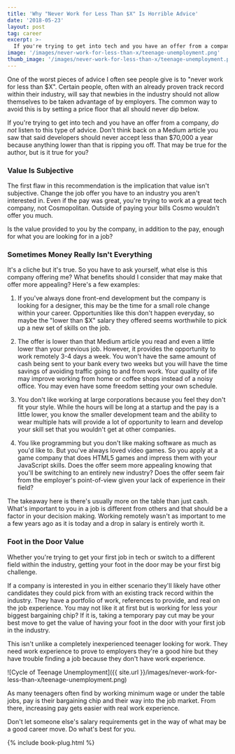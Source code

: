 ```yaml
---
title: 'Why "Never Work for Less Than $X" Is Horrible Advice'
date: '2018-05-23'
layout: post
tag: career
excerpt: >-
  If you're trying to get into tech and you have an offer from a company, <em>do not</em> listen to this type of advice. Don't think back on a Medium article you saw that said developers should never accept less than $70,000 a year because anything lower than that is ripping you off. That may be true for the author, but is it true for you?
image: '/images/never-work-for-less-than-x/teenage-unemployment.png'
thumb_image: '/images/never-work-for-less-than-x/teenage-unemployment.png'
---
```


One of the worst pieces of advice I often see people give is to "never work for less than $X". Certain people, often with an already proven track record within their industry, will say that newbies in the industry should not allow themselves to be taken advantage of by employers. The common way to avoid this is by setting a price floor that all should never dip below.

If you're trying to get into tech and you have an offer from a company, *do not* listen to this type of advice. Don't think back on a Medium article you saw that said developers should never accept less than $70,000 a year because anything lower than that is ripping you off. That may be true for the author, but is it true for you?

### Value Is Subjective

The first flaw in this recommendation is the implication that value isn't subjective. Change the job offer you have to an industry you aren't interested in. Even if the pay was great, you're trying to work at a great tech company, not Cosmopolitan. Outside of paying your bills Cosmo wouldn't offer you much.

Is the value provided to you by the company, in addition to the pay, enough for what you are looking for in a job?

### Sometimes Money Really Isn't Everything

It's a cliche but it's true. So you have to ask yourself, what else is this company offering me? What benefits should I consider that may make that offer more appealing? Here's a few examples:

1. If you've always done front-end development but the company is looking for a designer, this may be the time for a small role change within your career. Opportunities like this don't happen everyday, so maybe the "lower than $X" salary they offered seems worthwhile to pick up a new set of skills on the job.

2. The offer is lower than that Medium article you read and even a little lower than your previous job. However, it provides the opportunity to work remotely 3-4 days a week. You won't have the same amount of cash being sent to your bank every two weeks but you will have the time savings of avoiding traffic going to and from work. Your quality of life may improve working from home or coffee shops instead of a noisy office. You may even have some freedom setting your own schedule.

3. You don't like working at large corporations because you feel they don't fit your style. While the hours will be long at a startup and the pay is a little lower, you know the smaller development team and the ability to wear multiple hats will provide a lot of opportunity to learn and develop your skill set that you wouldn't get at other companies.

4. You like programming but you don't like making software as much as you'd like to. But you've always loved video games. So you apply at a game company that does HTML5 games and impress them with your JavaScript skills. Does the offer seem more appealing knowing that you'll be switching to an entirely new industry? Does the offer seem fair from the employer's point-of-view given your lack of experience in their field?

The takeaway here is there's usually more on the table than just cash. What's important to you in a job is different from others and that should be a factor in your decision making. Working remotely wasn't as important to me a few years ago as it is today and a drop in salary is entirely worth it.

### Foot in the Door Value

Whether you're trying to get your first job in tech or switch to a different field within the industry, getting your foot in the door may be your first big challenge.

If a company is interested in you in either scenario they'll likely have other candidates they could pick from with an existing track record within the industry. They have a portfolio of work, references to provide, and real on the job experience. You may not like it at first but is working for less your biggest bargaining chip? If it is, taking a temporary pay cut may be your best move to get the value of having your foot in the door with your first job in the industry.

This isn't unlike a completely inexperienced teenager looking for work. They need work experience to prove to employers they're a good hire but they have trouble finding a job because they don't have work experience.

![Cycle of Teenage Unemployment]({{ site.url }}/images/never-work-for-less-than-x/teenage-unemployment.png)

As many teenagers often find by working minimum wage or under the table jobs, pay is their bargaining chip and their way into the job market. From there, increasing pay gets easier with real work experience.

Don't let someone else's salary requirements get in the way of what may be a good career move. Do what's best for you.

{% include book-plug.html %}
